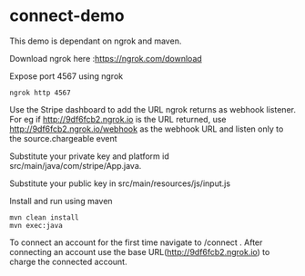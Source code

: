 # connect-demo

This demo is dependant on ngrok and maven.

Download ngrok here :https://ngrok.com/download

Expose port 4567 using ngrok

``` ngrok http 4567 ```

Use the Stripe dashboard to add the URL ngrok returns as webhook listener. For eg if http://9df6fcb2.ngrok.io is the URL returned, use http://9df6fcb2.ngrok.io/webhook as the webhook URL and listen only to the source.chargeable event


Substitute your private key and platform id src/main/java/com/stripe/App.java.

Substitute your public key in src/main/resources/js/input.js

Install and run using maven

```
mvn clean install
mvn exec:java
```


To connect an account for the first time navigate to /connect . After connecting an account use the base URL(http://9df6fcb2.ngrok.io)  to charge the connected account.
